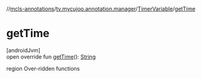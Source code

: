//[mcls-annotations](../../../index.md)/[tv.mycujoo.annotation.manager](../index.md)/[TimerVariable](index.md)/[getTime](get-time.md)

# getTime

[androidJvm]\
open override fun [getTime](get-time.md)(): [String](https://kotlinlang.org/api/latest/jvm/stdlib/kotlin/-string/index.html)

region Over-ridden functions
